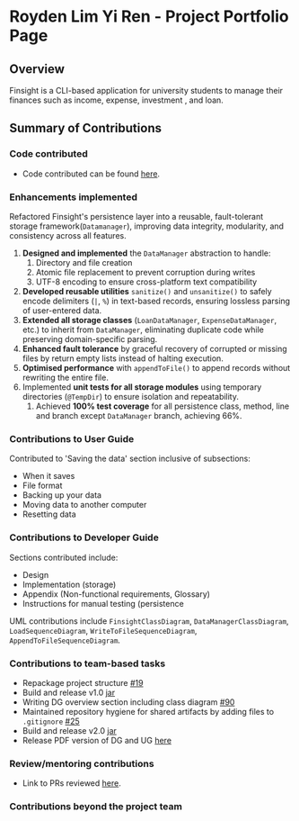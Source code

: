 # Royden Lim Yi Ren - Project Portfolio Page

## Overview
Finsight is a CLI-based application for university students to manage their finances such as income, expense, investment
, and loan.

## Summary of Contributions

### Code contributed

- Code contributed can be found [here](https://nus-cs2113-ay2526s1.github.io/tp-dashboard/?search=roydenlyr&breakdown=true&sort=groupTitle%20dsc&sortWithin=title&since=2025-09-19T00%3A00%3A00&timeframe=commit&mergegroup=&groupSelect=groupByRepos&checkedFileTypes=docs~functional-code~test-code~other&filteredFileName=).

### Enhancements implemented

Refactored Finsight's persistence layer into a reusable, fault-tolerant storage framework(`Datamanager`), improving data
integrity, modularity, and consistency across all features.

1. **Designed and implemented** the `DataManager` abstraction to handle: 
   1. Directory and file creation
   2. Atomic file replacement to prevent corruption during writes
   3. UTF-8 encoding to ensure cross-platform text compatibility
2. **Developed reusable utilities** `sanitize()` and `unsanitize()` to safely encode delimiters (`|`, `%`) in text-based 
records, ensuring lossless parsing of user-entered data.
3. **Extended all storage classes** (`LoanDataManager`, `ExpenseDataManager`, etc.) to inherit from `DataManager`, 
eliminating duplicate code while preserving domain-specific parsing.
4. **Enhanced fault tolerance** by graceful recovery of corrupted or missing files by return empty lists instead of 
halting execution.
5. **Optimised performance** with `appendToFile()` to append records without rewriting the entire file.
6. Implemented **unit tests for all storage modules** using temporary directories (`@TempDir`) to ensure isolation and
repeatability.
   1. Achieved **100% test coverage** for all persistence class, method, line and branch except `DataManager` branch, 
   achieving 66%.

### Contributions to User Guide

Contributed to 'Saving the data' section inclusive of subsections:

- When it saves
- File format
- Backing up your data
- Moving data to another computer
- Resetting data

### Contributions to Developer Guide

Sections contributed include:

- Design
- Implementation (storage)
- Appendix (Non-functional requirements, Glossary)
- Instructions for manual testing (persistence

UML contributions include `FinsightClassDiagram`, `DataManagerClassDiagram`, `LoadSequenceDiagram`, `WriteToFileSequenceDiagram`,
`AppendToFileSequenceDiagram`.

### Contributions to team-based tasks

- Repackage project structure [#19](https://github.com/AY2526S1-CS2113-T10-1/tp/pull/19)
- Build and release v1.0 [jar](https://github.com/AY2526S1-CS2113-T10-1/tp/releases/tag/v1.0)
- Writing DG overview section including class diagram [#90](https://github.com/AY2526S1-CS2113-T10-1/tp/pull/90)
- Maintained repository hygiene for shared artifacts by adding files to `.gitignore` [#25](https://github.com/AY2526S1-CS2113-T10-1/tp/pull/25/files)
- Build and release v2.0 [jar](https://github.com/AY2526S1-CS2113-T10-1/tp/releases/tag/v2.0)
- Release PDF version of DG and UG [here](https://github.com/AY2526S1-CS2113-T10-1/tp/releases/tag/v2.0)


### Review/mentoring contributions

- Link to PRs reviewed [here](https://github.com/AY2526S1-CS2113-T10-1/tp/pulls?q=is%3Apr+is%3Aclosed+reviewed-by%3Aroydenlyr+).

### Contributions beyond the project team
